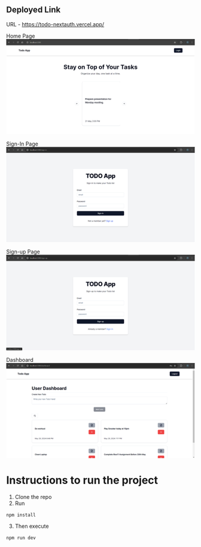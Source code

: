 ## Deployed Link
URL - https://todo-nextauth.vercel.app/

Home Page
![alt text](images/image.png)

Sign-In Page
![alt text](images/image2.png)

Sign-up Page
![alt text](images/image3.png)

Dashboard
![alt text](images/image4.png)

# Instructions to run the project
1. Clone the repo
2. Run  
```bash
npm install
```
3. Then execute
```bash
npm run dev
```
